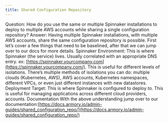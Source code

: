 ```yaml
---
title: Shared Configuration Repository
---
```



Question:
How do you use the same or multiple Spinnaker installations to deploy to multiple AWS accounts while sharing a single configuration repository?
Answer:
Having multiple Spinnaker installations, with multiple AWS accounts, share the same configuration repository is possible. First let’s cover a few things that need to be baselined, after that we can jump over to our docs for more details.
Spinnaker Environment:
This is where Spinnaker (the service) lives. Usually correlated with an appropriate DNS entry. ex: [https://spinnaker.yourcompany.com](https://spinnaker.yourcompany.com/). This is useful for different levels of isolations. There’s multiple methods of isolations you can do: multiple clouds (Kubernetes, AWS), AWS accounts, Kubernetes namespaces, different VPCs, or even just different instances with new datastores.
Deployment Target:
This is where Spinnaker is configured to deploy *to*. This is useful for managing applications across different cloud providers, accounts.
Documentation
With the above understanding jump over to our documentation:[https://docs.armory.io/admin-guides/shared_configuration_repo/](https://docs.armory.io/admin-guides/shared_configuration_repo/)

